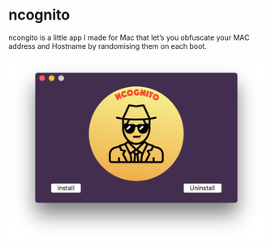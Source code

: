 # ncognito
ncongito is a little app I made for Mac that let’s you obfuscate your MAC address and Hostname by randomising them on each boot.


![alt tag](https://github.com/giorgosmous/ncognito/raw/master/ncognito-installation.png)
